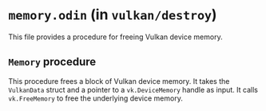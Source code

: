 # `memory.odin` (in `vulkan/destroy`)

This file provides a procedure for freeing Vulkan device memory.

## `Memory` procedure

This procedure frees a block of Vulkan device memory. It takes the `VulkanData` struct and a pointer to a `vk.DeviceMemory` handle as input. It calls `vk.FreeMemory` to free the underlying device memory.
